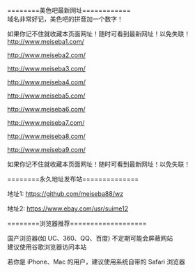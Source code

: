 ========美色吧最新网址============<br/>
域名非常好记，美色吧的拼音加一个数字！<br/>

如果你记不住就收藏本页面网址！随时可看到最新网址！以免失联！ <br/>
http://www.meiseba1.com/<br/>

http://www.meiseba2.com/<br/>

http://www.meiseba3.com/<br/>

http://www.meiseba4.com/<br/>

http://www.meiseba5.com/<br/>

http://www.meiseba6.com/<br/>

http://www.meiseba7.com/<br/>

http://www.meiseba8.com/<br/>

http://www.meiseba9.com/<br/>

如果你记不住就收藏本页面网址！随时可看到最新网址！以免失联！<br/>

========永久地址发布站==============<br/>

地址1: https://github.com/meiseba88/wz<br/>

地址2: https://www.ebay.com/usr/suime12<br/>

========浏览器推荐===================<br/>

国产浏览器(如 UC、360、QQ、百度) 不定期可能会屏蔽网站<br/>
建议使用谷歌浏览器访问本站<br/>

若你是 iPhone、Mac 的用户，建议使用系统自带的 Safari 浏览器<br/>
